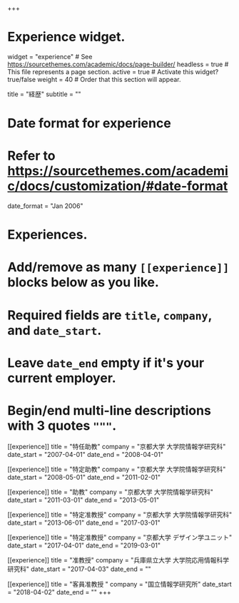 +++
# Experience widget.
widget = "experience"  # See https://sourcethemes.com/academic/docs/page-builder/
headless = true  # This file represents a page section.
active = true  # Activate this widget? true/false
weight = 40  # Order that this section will appear.

title = "経歴"
subtitle = ""

# Date format for experience
#   Refer to https://sourcethemes.com/academic/docs/customization/#date-format
date_format = "Jan 2006"

# Experiences.
#   Add/remove as many `[[experience]]` blocks below as you like.
#   Required fields are `title`, `company`, and `date_start`.
#   Leave `date_end` empty if it's your current employer.
#   Begin/end multi-line descriptions with 3 quotes `"""`.
[[experience]]
  title = "特任助教"
  company = "京都大学 大学院情報学研究科"
  date_start = "2007-04-01"
  date_end = "2008-04-01"

[[experience]]
  title = "特定助教"
  company = "京都大学 大学院情報学研究科"
  date_start = "2008-05-01"
  date_end = "2011-02-01"

[[experience]]
  title = "助教"
  company = "京都大学 大学院情報学研究科"
  date_start = "2011-03-01"
  date_end = "2013-05-01"

[[experience]]
  title = "特定准教授"
  company = "京都大学 大学院情報学研究科"
  date_start = "2013-06-01"
  date_end = "2017-03-01"

[[experience]]
  title = "特定准教授"
  company = "京都大学 デザイン学ユニット"
  date_start = "2017-04-01"
  date_end = "2019-03-01"

[[experience]]
  title = "准教授"
  company = "兵庫県立大学 大学院応用情報科学研究科"
  date_start = "2017-04-03"
  date_end = ""

[[experience]]
  title = "客員准教授 "
  company = "国立情報学研究所"
  date_start = "2018-04-02"
  date_end = ""
+++
